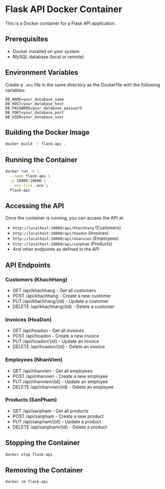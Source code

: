 # Flask API Docker Container

This is a Docker container for a Flask API application.

## Prerequisites

- Docker installed on your system
- MySQL database (local or remote)

## Environment Variables

Create a `.env` file in the same directory as the Dockerfile with the following variables:

```env
DB_NAME=your_database_name
DB_HOST=your_database_host
DB_PASSWORD=your_database_password
DB_PORT=your_database_port
DB_USER=your_database_user
```

## Building the Docker Image

```bash
docker build -t flask-api .
```

## Running the Container

```bash
docker run -d \
  --name flask-api \
  -p 10000:10000 \
  --env-file .env \
  flask-api
```

## Accessing the API

Once the container is running, you can access the API at:

- `http://localhost:10000/api/khachhang` (Customers)
- `http://localhost:10000/api/hoadon` (Invoices)
- `http://localhost:10000/api/nhanvien` (Employees)
- `http://localhost:10000/api/sanpham` (Products)
- And other endpoints as defined in the API

## API Endpoints

### Customers (KhachHang)
- GET /api/khachhang - Get all customers
- POST /api/khachhang - Create a new customer
- PUT /api/khachhang/{id} - Update a customer
- DELETE /api/khachhang/{id} - Delete a customer

### Invoices (HoaDon)
- GET /api/hoadon - Get all invoices
- POST /api/hoadon - Create a new invoice
- PUT /api/hoadon/{id} - Update an invoice
- DELETE /api/hoadon/{id} - Delete an invoice

### Employees (NhanVien)
- GET /api/nhanvien - Get all employees
- POST /api/nhanvien - Create a new employee
- PUT /api/nhanvien/{id} - Update an employee
- DELETE /api/nhanvien/{id} - Delete an employee

### Products (SanPham)
- GET /api/sanpham - Get all products
- POST /api/sanpham - Create a new product
- PUT /api/sanpham/{id} - Update a product
- DELETE /api/sanpham/{id} - Delete a product

## Stopping the Container

```bash
docker stop flask-api
```

## Removing the Container

```bash
docker rm flask-api
```
